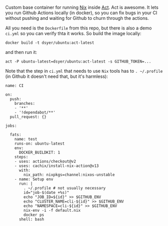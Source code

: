 Custom base container for running [Nix](https://nixos.org/nix/) inside [Act](https://github.com/nektos/act). Act is awesome. It lets you run Github Actions locally (in docker), so you can fix bugs in your CI without pushing and waiting for Github to churn through the actions.

All you need is the `Dockerfile` from this repo, but there is also a demo `ci.yml` so you can verify thta it works. So build the image locally:

```
docker build -t dsyer/ubuntu:act-latest
```

and then run it:

```
act -P ubuntu-latest=dsyer/ubuntu:act-latest -s GITHUB_TOKEN=...
```

Note that the step in `ci.yml` that needs to use `Nix` tools has to `. ~/.profile` (in Github it doesn't need that, but it's harmless):

```
name: CI

on:
  push:
    branches:
    - '**'
    - '!dependabot/**'
  pull_request: {}

jobs:

  fats:
    name: test
    runs-on: ubuntu-latest
    env:
      DOCKER_BUILDKIT: 1
    steps:
    - uses: actions/checkout@v2
    - uses: cachix/install-nix-action@v13
      with:
        nix_path: nixpkgs=channel:nixos-unstable
    - name: Setup env
      run: |
        . ~/.profile # not usually necessary
        id="job-$(date +%s)"
        echo "JOB_ID=${id}" >> $GITHUB_ENV
        echo "CLUSTER_NAME=cli-${id}" >> $GITHUB_ENV
        echo "NAMESPACE=cli-${id}" >> $GITHUB_ENV
        nix-env -i -f default.nix
        docker ps
      shell: bash
```